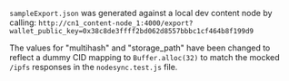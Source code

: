 `sampleExport.json` was generated against a local dev content node by calling: `http://cn1_content-node_1:4000/export?wallet_public_key=0x38c8de3ffff2bd062d8557bbbc1cf464b8f199d9`

The values for "multihash" and "storage_path" have been changed to reflect a dummy CID mapping to `Buffer.alloc(32)` to match the mocked `/ipfs` responses in the `nodesync.test.js` file.